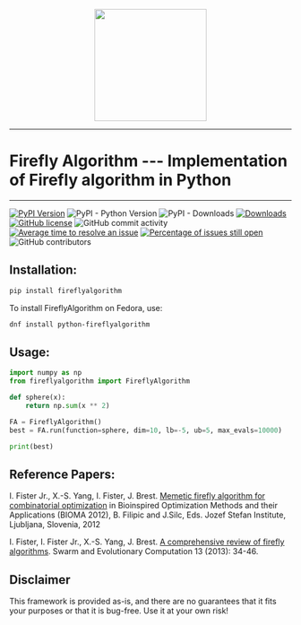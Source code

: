 <p align="center">
  <img width="200" src="https://raw.githubusercontent.com/firefly-cpp/FireflyAlgorithm/master/.github/imgs/firefly_logo.png">
</p>

---

# Firefly Algorithm --- Implementation of Firefly algorithm in Python

---

[![PyPI Version](https://img.shields.io/pypi/v/fireflyalgorithm.svg)](https://pypi.python.org/pypi/fireflyalgorithm)
![PyPI - Python Version](https://img.shields.io/pypi/pyversions/fireflyalgorithm.svg)
![PyPI - Downloads](https://img.shields.io/pypi/dm/fireflyalgorithm.svg)
[![Downloads](https://pepy.tech/badge/fireflyalgorithm)](https://pepy.tech/project/fireflyalgorithm)
[![GitHub license](https://img.shields.io/github/license/firefly-cpp/FireflyAlgorithm.svg)](https://github.com/firefly-cpp/FireflyAlgorithm/blob/master/LICENSE)
![GitHub commit activity](https://img.shields.io/github/commit-activity/w/firefly-cpp/FireflyAlgorithm.svg)
[![Average time to resolve an issue](http://isitmaintained.com/badge/resolution/firefly-cpp/FireflyAlgorithm.svg)](http://isitmaintained.com/project/firefly-cpp/FireflyAlgorithm "Average time to resolve an issue")
[![Percentage of issues still open](http://isitmaintained.com/badge/open/firefly-cpp/FireflyAlgorithm.svg)](http://isitmaintained.com/project/firefly-cpp/FireflyAlgorithm "Percentage of issues still open")
![GitHub contributors](https://img.shields.io/github/contributors/firefly-cpp/FireflyAlgorithm.svg)

## Installation:

```sh
pip install fireflyalgorithm
```
To install FireflyAlgorithm on Fedora, use:
```sh
dnf install python-fireflyalgorithm
```

## Usage:

```python
import numpy as np
from fireflyalgorithm import FireflyAlgorithm

def sphere(x):
    return np.sum(x ** 2)

FA = FireflyAlgorithm()
best = FA.run(function=sphere, dim=10, lb=-5, ub=5, max_evals=10000)

print(best)
```

## Reference Papers:

I. Fister Jr.,  X.-S. Yang,  I. Fister, J. Brest. [Memetic firefly algorithm for combinatorial optimization](http://www.iztok-jr-fister.eu/static/publications/44.pdf) in Bioinspired Optimization Methods and their Applications (BIOMA 2012), B. Filipic and J.Silc, Eds.
Jozef Stefan Institute, Ljubljana, Slovenia, 2012

I. Fister, I. Fister Jr.,  X.-S. Yang, J. Brest. [A comprehensive review of firefly algorithms](http://www.iztok-jr-fister.eu/static/publications/23.pdf). Swarm and Evolutionary Computation 13 (2013): 34-46.

## Disclaimer

This framework is provided as-is, and there are no guarantees that it fits your purposes or that it is bug-free. Use it at your own risk!
